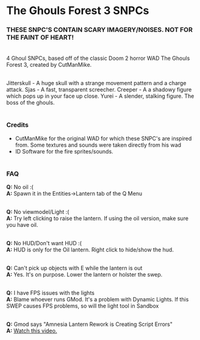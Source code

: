 # The Ghouls Forest 3 SNPCs
### THESE SNPC'S CONTAIN SCARY IMAGERY/NOISES. NOT FOR THE FAINT OF HEART!<br/><br/>

4 Ghoul SNPCs, based off of the classic Doom 2 horror WAD The Ghouls Forest 3, created by CutManMike.<br/><br/>

Jitterskull - A huge skull with a strange movement pattern and a charge attack.
Sjas - A fast, transparent screecher.
Creeper - A a shadowy figure which pops up in your face up close.
Yurei - A slender, stalking figure. The boss of the ghouls.<br/><br/>

### Credits
* CutManMike for the original WAD for which these SNPC's are inspired from. Some textures and sounds were taken directly from his wad
* ID Software for the fire sprites/sounds.<br/><br/>


### FAQ
**Q:** No oil :(<br/>
**A:** Spawn it in the Entities->Lantern tab of the Q Menu<br/><br/>

**Q:** No viewmodel/Light :(<br/>
**A:** Try left clicking to raise the lantern. If using the oil version, make sure you have oil.<br/><br/>

**Q:** No HUD/Don't want HUD :(<br/>
**A:** HUD is only for the Oil lantern. Right click to hide/show the hud.<br/><br/>


**Q:** Can't pick up objects with E while the lantern is out<br/>
**A:** Yes. It's on purpose. Lower the lantern or holster the swep.<br/><br/>


**Q:** I have FPS issues with the lights<br/>
**A:** Blame whoever runs GMod. It's a problem with Dynamic Lights. If this SWEP causes FPS problems, so will the light tool in Sandbox<br/><br/>


**Q:** Gmod says "Amnesia Lantern Rework is Creating Script Errors"<br/>
**A:** [Watch this video.](https://www.youtube.com/watch?v=ppH2--qS9Sc)
